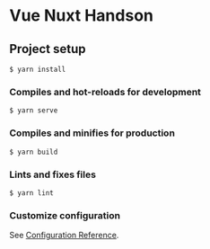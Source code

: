 # Vue Nuxt Handson

## Project setup

```
$ yarn install
```

### Compiles and hot-reloads for development

```
$ yarn serve
```

### Compiles and minifies for production

```
$ yarn build
```

### Lints and fixes files

```
$ yarn lint
```

### Customize configuration

See [Configuration Reference](https://cli.vuejs.org/config/).
